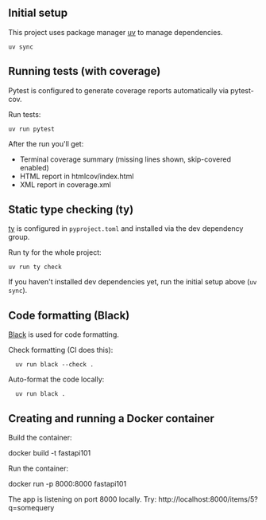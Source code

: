 ## Initial setup

This project uses package manager [uv](https://github.com/astral-sh/uv) to manage dependencies.

    uv sync

## Running tests (with coverage)

Pytest is configured to generate coverage reports automatically via pytest-cov.

Run tests:

    uv run pytest

After the run you'll get:

- Terminal coverage summary (missing lines shown, skip-covered enabled)
- HTML report in htmlcov/index.html
- XML report in coverage.xml

## Static type checking (ty)

[ty](https://docs.astral.sh/ty/) is configured in `pyproject.toml` and installed via the dev dependency group.

Run ty for the whole project:

    uv run ty check

If you haven't installed dev dependencies yet, run the initial setup above (`uv sync`).

## Code formatting (Black)

[Black](https://black.readthedocs.io/) is used for code formatting.

Check formatting (CI does this):

      uv run black --check .

Auto-format the code locally:

      uv run black .

## Creating and running a Docker container

Build the container:

docker build -t fastapi101

Run the container:

docker run -p 8000:8000 fastapi101

The app is listening on port 8000 locally. Try: http://localhost:8000/items/5?q=somequery
